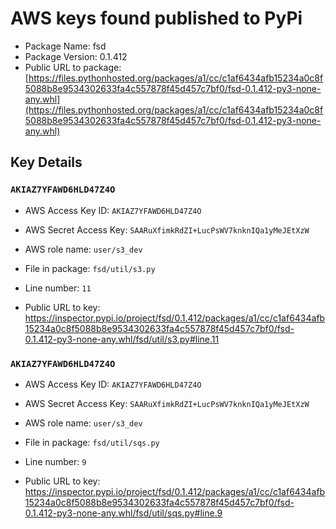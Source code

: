 # AWS keys found published to PyPi

* Package Name: fsd
* Package Version: 0.1.412
* Public URL to package: [https://files.pythonhosted.org/packages/a1/cc/c1af6434afb15234a0c8f5088b8e9534302633fa4c557878f45d457c7bf0/fsd-0.1.412-py3-none-any.whl](https://files.pythonhosted.org/packages/a1/cc/c1af6434afb15234a0c8f5088b8e9534302633fa4c557878f45d457c7bf0/fsd-0.1.412-py3-none-any.whl)

## Key Details

### `AKIAZ7YFAWD6HLD47Z4O`

* AWS Access Key ID: `AKIAZ7YFAWD6HLD47Z4O`
* AWS Secret Access Key: `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` 
* AWS role name: `user/s3_dev`
* File in package: `fsd/util/s3.py`
* Line number: `11`

* Public URL to key: https://inspector.pypi.io/project/fsd/0.1.412/packages/a1/cc/c1af6434afb15234a0c8f5088b8e9534302633fa4c557878f45d457c7bf0/fsd-0.1.412-py3-none-any.whl/fsd/util/s3.py#line.11



### `AKIAZ7YFAWD6HLD47Z4O`

* AWS Access Key ID: `AKIAZ7YFAWD6HLD47Z4O`
* AWS Secret Access Key: `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` 
* AWS role name: `user/s3_dev`
* File in package: `fsd/util/sqs.py`
* Line number: `9`

* Public URL to key: https://inspector.pypi.io/project/fsd/0.1.412/packages/a1/cc/c1af6434afb15234a0c8f5088b8e9534302633fa4c557878f45d457c7bf0/fsd-0.1.412-py3-none-any.whl/fsd/util/sqs.py#line.9


